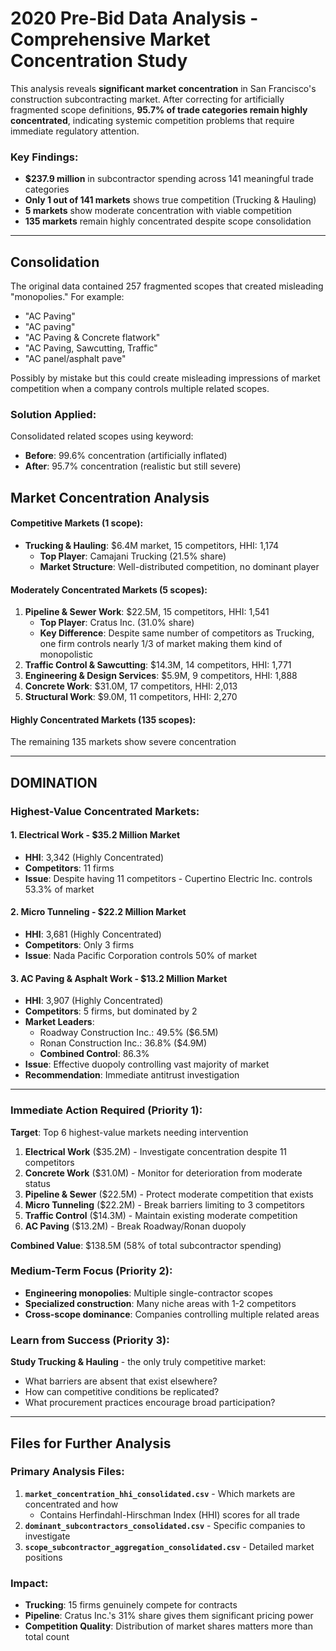 # 2020 Pre-Bid Data Analysis - Comprehensive Market Concentration Study

This analysis reveals **significant market concentration** in San Francisco's construction subcontracting market. After correcting for artificially fragmented scope definitions, **95.7% of trade categories remain highly concentrated**, indicating systemic competition problems that require immediate regulatory attention.

### **Key Findings**:
- **$237.9 million** in subcontractor spending across 141 meaningful trade categories
- **Only 1 out of 141 markets** shows true competition (Trucking & Hauling)
- **5 markets** show moderate concentration with viable competition
- **135 markets** remain highly concentrated despite scope consolidation

---

## **Consolidation**

The original data contained 257  fragmented scopes that created misleading "monopolies." For example:
- "AC Paving"
- "AC paving" 
- "AC Paving & Concrete flatwork"
- "AC Paving, Sawcutting, Traffic"
- "AC panel/asphalt pave"

Possibly by mistake but this could create misleading impressions of market competition when a company controls multiple related scopes.

### **Solution Applied**:
Consolidated related scopes using keyword:
- **Before**: 99.6% concentration (artificially inflated)
- **After**: 95.7% concentration (realistic but still severe)


## **Market Concentration Analysis**

#### Competitive Markets (1 scope):
- **Trucking & Hauling**: $6.4M market, 15 competitors, HHI: 1,174
  - **Top Player**: Camajani Trucking (21.5% share)
  - **Market Structure**: Well-distributed competition, no dominant player

#### Moderately Concentrated Markets (5 scopes):
1. **Pipeline & Sewer Work**: $22.5M, 15 competitors, HHI: 1,541
   - **Top Player**: Cratus Inc. (31.0% share)
   - **Key Difference**: Despite same number of competitors as Trucking, one firm controls nearly 1/3 of market making them kind of monopolistic
2. **Traffic Control & Sawcutting**: $14.3M, 14 competitors, HHI: 1,771
3. **Engineering & Design Services**: $5.9M, 9 competitors, HHI: 1,888
4. **Concrete Work**: $31.0M, 17 competitors, HHI: 2,013
5. **Structural Work**: $9.0M, 11 competitors, HHI: 2,270

#### Highly Concentrated Markets (135 scopes):
The remaining 135 markets show severe concentration

---

## DOMINATION

### **Highest-Value Concentrated Markets**:

#### **1. Electrical Work** - $35.2 Million Market
- **HHI**: 3,342 (Highly Concentrated)
- **Competitors**: 11 firms
- **Issue**: Despite having 11 competitors - Cupertino Electric Inc. controls 53.3% of market

#### **2. Micro Tunneling** - $22.2 Million Market  
- **HHI**: 3,681 (Highly Concentrated)
- **Competitors**: Only 3 firms
- **Issue**: Nada Pacific Corporation controls 50% of market

#### **3. AC Paving & Asphalt Work** - $13.2 Million Market
- **HHI**: 3,907 (Highly Concentrated) 
- **Competitors**: 5 firms, but dominated by 2
- **Market Leaders**:
  - Roadway Construction Inc.: 49.5% ($6.5M)
  - Ronan Construction Inc.: 36.8% ($4.9M)
  - **Combined Control**: 86.3%
- **Issue**: Effective duopoly controlling vast majority of market
- **Recommendation**: Immediate antitrust investigation



---

### **Immediate Action Required (Priority 1)**:
**Target**: Top 6 highest-value markets needing intervention
1. **Electrical Work** ($35.2M) - Investigate concentration despite 11 competitors
2. **Concrete Work** ($31.0M) - Monitor for deterioration from moderate status
3. **Pipeline & Sewer** ($22.5M) - Protect moderate competition that exists
4. **Micro Tunneling** ($22.2M) - Break barriers limiting to 3 competitors
5. **Traffic Control** ($14.3M) - Maintain existing moderate competition
6. **AC Paving** ($13.2M) - Break Roadway/Ronan duopoly

**Combined Value**: $138.5M (58% of total subcontractor spending)

### **Medium-Term Focus (Priority 2)**:
- **Engineering monopolies**: Multiple single-contractor scopes
- **Specialized construction**: Many niche areas with 1-2 competitors
- **Cross-scope dominance**: Companies controlling multiple related areas

### **Learn from Success (Priority 3)**:
**Study Trucking & Hauling** - the only truly competitive market:
- What barriers are absent that exist elsewhere?
- How can competitive conditions be replicated?
- What procurement practices encourage broad participation?

---


## **Files for Further Analysis**

### **Primary Analysis Files**:
1. **`market_concentration_hhi_consolidated.csv`** - Which markets are concentrated and how 
   - Contains Herfindahl-Hirschman Index (HHI) scores for all trade
2. **`dominant_subcontractors_consolidated.csv`** - Specific companies to investigate  
3. **`scope_subcontractor_aggregation_consolidated.csv`** - Detailed market positions



### **Impact**:
- **Trucking**: 15 firms genuinely compete for contracts
- **Pipeline**: Cratus Inc.'s 31% share gives them significant pricing power
- **Competition Quality**: Distribution of market shares matters more than total count

